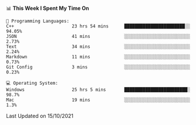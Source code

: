 
<!--START_SECTION:waka-->
📊 **This Week I Spent My Time On** 

```text
💬 Programming Languages: 
C++                      23 hrs 54 mins      ███████████████████████░░   94.05% 
JSON                     41 mins             ░░░░░░░░░░░░░░░░░░░░░░░░░   2.73% 
Text                     34 mins             ░░░░░░░░░░░░░░░░░░░░░░░░░   2.24% 
Markdown                 11 mins             ░░░░░░░░░░░░░░░░░░░░░░░░░   0.73% 
Git Config               3 mins              ░░░░░░░░░░░░░░░░░░░░░░░░░   0.23%

💻 Operating System: 
Windows                  25 hrs 5 mins       ████████████████████████░   98.7% 
Mac                      19 mins             ░░░░░░░░░░░░░░░░░░░░░░░░░   1.3%

```


 Last Updated on 15/10/2021
<!--END_SECTION:waka-->
